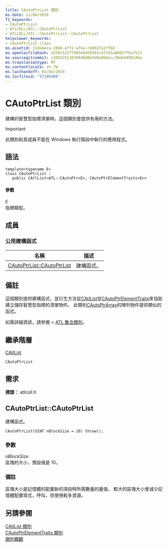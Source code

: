 ```yaml
---
title: CAutoPtrList 類別
ms.date: 11/04/2016
f1_keywords:
- CAutoPtrList
- ATLCOLL/ATL::CAutoPtrList
- ATLCOLL/ATL::CAutoPtrList::CAutoPtrList
helpviewer_keywords:
- CAutoPtrList class
ms.assetid: 11de4aca-28b0-4ff2-a74a-cb602312ffbd
ms.openlocfilehash: 2558c522f7903e8d59363cd77d1a86027f6a7511
ms.sourcegitcommit: c3093251193944840e3d0a068ecc30e6449624ba
ms.translationtype: MT
ms.contentlocale: zh-TW
ms.lasthandoff: 03/04/2019
ms.locfileid: "57285408"
---
```

# <a name="cautoptrlist-class"></a>CAutoPtrList 類別

建構的智慧型指標清單時，這個類別會提供有用的方法。

> [!IMPORTANT]
>  此類別和其成員不能在 Windows 執行階段中執行的應用程式。

## <a name="syntax"></a>語法

```
template<typename E>
class CAutoPtrList :
   public CAtlList<ATL::CAutoPtr<E>, CAutoPtrElementTraits<E>>
```

#### <a name="parameters"></a>參數

*E*<br/>
指標類型。

## <a name="members"></a>成員

### <a name="public-constructors"></a>公用建構函式

|名稱|描述|
|----------|-----------------|
|[CAutoPtrList::CAutoPtrList](#cautoptrlist)|建構函式。|

## <a name="remarks"></a>備註

這個類別提供建構函式，並衍生方法從[CAtlList](../../atl/reference/catllist-class.md)並[CAutoPtrElementTraits](../../atl/reference/cautoptrelementtraits-class.md)來協助建立儲存智慧型指標的清單物件。 此類別[CAutoPtrArray](../../atl/reference/cautoptrarray-class.md)的陣列物件提供類似的函式。

如需詳細資訊，請參閱 < [ATL 集合類別](../../atl/atl-collection-classes.md)。

## <a name="inheritance-hierarchy"></a>繼承階層

[CAtlList](../../atl/reference/catllist-class.md)

`CAutoPtrList`

## <a name="requirements"></a>需求

**標頭：** atlcoll.h

##  <a name="cautoptrlist"></a>  CAutoPtrList::CAutoPtrList

建構函式。

```
CAutoPtrList(UINT nBlockSize = 10) throw();
```

### <a name="parameters"></a>參數

*nBlockSize*<br/>
區塊的大小，預設值是 10。

### <a name="remarks"></a>備註

區塊大小是記憶體的配置新的項目時所需數量的量值。 較大的區塊大小會減少記憶體配置常式，呼叫，但使用較多資源。

## <a name="see-also"></a>另請參閱

[CAtlList 類別](../../atl/reference/catllist-class.md)<br/>
[CAutoPtrElementTraits 類別](../../atl/reference/cautoptrelementtraits-class.md)<br/>
[類別概觀](../../atl/atl-class-overview.md)
